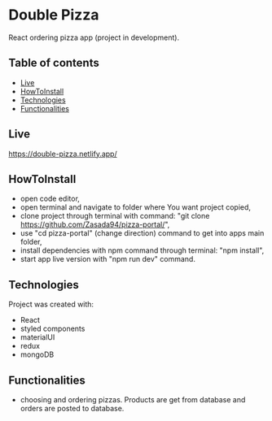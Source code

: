 # Double Pizza
React ordering pizza app (project in development).

## Table of contents
- [Live](#live)
- [HowToInstall](#how)
- [Technologies](#technologies)
- [Functionalities](#functionalities)

## Live
https://double-pizza.netlify.app/

## HowToInstall

- open code editor,
- open terminal and navigate to folder where You want project copied,
- clone project through terminal with command: "git clone https://github.com/Zasada94/pizza-portal/",
- use "cd pizza-portal" (change direction) command to get into apps main folder,
- install dependencies with npm command through terminal: "npm install",
- start app live version with "npm run dev" command.
  
## Technologies

Project was created with:

- React
- styled components
- materialUI
- redux
- mongoDB

## Functionalities

- choosing and ordering pizzas. Products are get from database and orders are posted to database.
